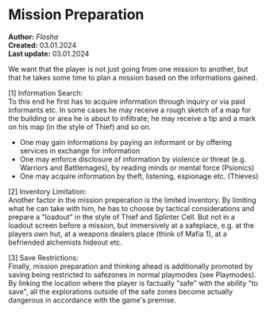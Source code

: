 # Mission Preparation

**Author:** *Flosha*  
**Created:** 03.01.2024  
**Last update:** 03.01.2024  

We want that the player is not just going from one mission to another, but that he takes some time to plan a mission based on the informations gained. 

[1] Information Search:  
To this end he first has to acquire information through inquiry or via paid informants etc. In some cases he may receive a rough sketch of a map for the building or area he is about to infiltrate; he may receive a tip and a mark on his map (in the style of Thief) and so on.  

* One may gain informations by paying an informant or by offering services in exchange for information
* One may enforce disclosure of information by violence or threat (e.g. Warriors and Battlemages), by reading minds or mental force (Psionics)
* One may acquire information by theft, listening, espionage etc. (Thieves)

[2] Inventory Limitation:  
Another factor in the mission preperation is the limited inventory. By limiting what he can take with him, he has to choose by tactical considerations and prepare a "loadout" in the style of Thief and Splinter Cell. But not in a loadout screen before a mission, but immersively at a safeplace, e.g. at the players own hut, at a weapons dealers place (think of Mafia 1), at a befriended alchemists hideout etc. 

[3] Save Restrictions:  
Finally, mission preparation and thinking ahead is additionally promoted by saving being restricted to safezones in normal playmodes (see Playmodes). By linking the location where the player is factually "safe" with the ability "to save", all the explorations outside of the safe zones become actually dangerous in accordance with the game's premise. 

